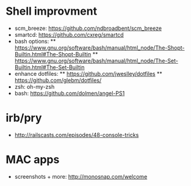 
Shell improvment
================
* scm_breeze: https://github.com/ndbroadbent/scm_breeze
* smartcd: https://github.com/cxreg/smartcd
* bash options:
** https://www.gnu.org/software/bash/manual/html_node/The-Shopt-Builtin.html#The-Shopt-Builtin
** https://www.gnu.org/software/bash/manual/html_node/The-Set-Builtin.html#The-Set-Builtin
* enhance dotfiles:
** https://github.com/jweslley/dotfiles
** https://github.com/glebm/dotfiles/
* zsh: oh-my-zsh
* bash: https://github.com/dolmen/angel-PS1

irb/pry
=======
* http://railscasts.com/episodes/48-console-tricks

MAC apps
========
* screenshots + more: http://monosnap.com/welcome
